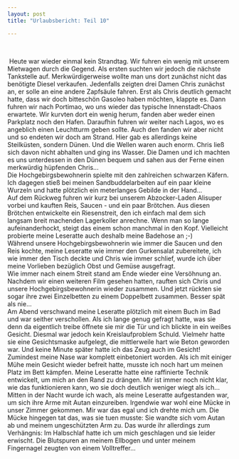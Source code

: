 ```yaml
---
layout: post
title: "Urlaubsbericht: Teil 10"

---
```


 

 Heute war wieder einmal kein Strandtag. Wir fuhren ein wenig mit unserem Mietwagen durch die Gegend. Als ersten suchten wir jedoch die nächste Tankstelle auf. Merkwürdigerweise wollte man uns dort zunächst nicht das benötigte Diesel verkaufen. Jedenfalls zeigten drei Damen Chris zunächst an, er solle an eine andere Zapfsäule fahren. Erst als Chris deutlich gemacht hatte, dass wir doch bitteschön Gasoleo haben möchten, klappte es. Dann fuhren wir nach Portimao, wo uns wieder das typische Innenstadt-Chaos erwartete. Wir kurvten dort ein wenig herum, fanden aber weder einen Parkplatz noch den Hafen. Daraufhin fuhren wir weiter nach Lagos, wo es angeblich einen Leuchtturm geben sollte. Auch den fanden wir aber nicht und so endeten wir doch am Strand. Hier gab es allerdings keine Steilküsten, sondern Dünen. Und die Wellen waren auch enorm. Chris ließ sich davon nicht abhalten und ging ins Wasser. Die Damen und ich machten es uns unterdessen in den Dünen bequem und sahen aus der Ferne einen merkwürdig hüpfenden Chris...  
Die Hochgebirgsbewohnerin spielte mit den zahlreichen schwarzen Käfern. Ich dagegen stieß bei meinen Sandbuddelarbeiten auf ein paar kleine Wurzeln und hatte plötzlich ein meterlanges Gebilde in der Hand...  
Auf dem Rückweg fuhren wir kurz bei unserem Abzocker-Laden Alisuper vorbei und kauften Reis, Saucen - und ein paar Brötchen. Aus diesen Brötchen entwickelte ein Riesenstreit, den ich einfach mal dem sich langsam breit machenden Lagerkoller anrechne. Wenn man so lange aufeinanderhockt, steigt das einem schon manchmal in den Kopf. Vielleicht probierte meine Leseratte auch deshalb meine Badehose an ;-)  
Während unsere Hochgebirgsbewohnerin wie immer die Saucen und den Reis kochte, meine Leseratte wie immer den Gurkensalat zubereitete, ich wie immer den Tisch deckte und Chris wie immer schlief, wurde ich über meine Vorlieben bezüglich Obst und Gemüse ausgefragt.  
Wie immer nach einem Streit stand am Ende wieder eine Versöhnung an. Nachdem wir einen weiteren Film gesehen hatten, rauften sich Chris und unsere Hochgebirgsbewohnerin wieder zusammen. Und jetzt rückten sie sogar ihre zwei Einzelbetten zu einem Doppelbett zusammen. Besser spät als nie...  
Am Abend verschwand meine Leseratte plötzlich mit einem Buch im Bad und war seither verschollen. Als ich lange genug gefragt hatte, was sie denn da eigentlich treibe öffnete sie mir die Tür und ich blickte in ein weißes Gesicht. Diesmal war jedoch kein Kreislaufproblem Schuld. Vielmehr hatte sie eine Gesichtsmaske aufgelegt, die mittlerweile hart wie Beton geworden war. Und keine Minute später hatte ich das Zeug auch im Gesicht! Zumindest meine Nase war komplett einbetoniert worden. Als ich mit einiger Mühe mein Gesicht wieder befreit hatte, musste ich noch hart um meinen Platz im Bett kämpfen. Meine Leseratte hatte eine raffinierte Technik entwickelt, um mich an den Rand zu drängen. Mir ist immer noch nicht klar, wie das funktionieren kann, wo sie doch deutlich weniger wiegt als ich...  
Mitten in der Nacht wurde ich wach, als meine Leseratte aufgestanden war, um sich ihre Arme mit Autan einzureiben. Irgendwie war wohl eine Mücke in unser Zimmer gekommen. Mir war das egal und ich drehte mich um. Die Mücke hingegen tat das, was sie tuen musste: Sie wandte sich vom Autan ab und meinem ungeschützten Arm zu. Das wurde ihr allerdings zum Verhängnis: Im Halbschlaf hatte ich um mich geschlagen und sie leider erwischt. Die Blutspuren an meinem Ellbogen und unter meinem Fingernagel zeugten von einem Volltreffer...

